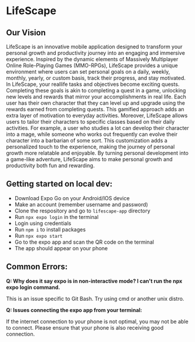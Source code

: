 # LifeScape

## Our Vision
LifeScape is an innovative mobile application designed to transform your personal growth and productivity journey into an engaging and immersive experience. Inspired by the dynamic elements of Massively Multiplayer Online Role-Playing Games (MMO-RPGs), LifeScape provides a unique environment where users can set personal goals on a daily, weekly, monthly, yearly, or custom basis, track their progress, and stay motivated. In LifeScape, your reallife tasks and objectives become exciting quests. Completing these goals is akin to completing a quest in a game, unlocking new levels and rewards that mirror your accomplishments in real life. Each user has their own character that they can level up and upgrade using the rewards earned from completing quests. This gamified approach adds an extra layer of motivation to everyday activities. Moreover, LifeScape allows users to tailor their characters to specific classes based on their daily activities. For example, a user who studies a lot can develop their character into
a mage, while someone who works out frequently can evolve their character into a barbarian of some sort. This customization adds a personalized touch to the experience, making the journey of personal growth more relatable and enjoyable. By turning personal development into a game-like adventure, LifeScape aims to make personal growth and productivity both fun and rewarding.


## Getting started on local dev:
- Download Expo Go on your Android/IOS device
- Make an account (remember username and password)
- Clone the respository and go to `lifescape-app` directory
- Run `npx expo login` in the terminal
- Login using credentials
- Run `npm i` to install packages
- Run `npx expo start`
- Go to the expo app and scan the QR code on the terminal
- The app should appear on your phone

## Common Errors:
**Q: Why does it say expo is in non-interactive mode? I can't run the npx expo login command.**

This is an issue specific to Git Bash. Try using cmd or another unix distro.

**Q: Issues connecting the expo app from your terminal:**

If the internet connection to your phone is not optimal, you may not be able to connect. Please ensure that your phone is also receiving good connection. 
